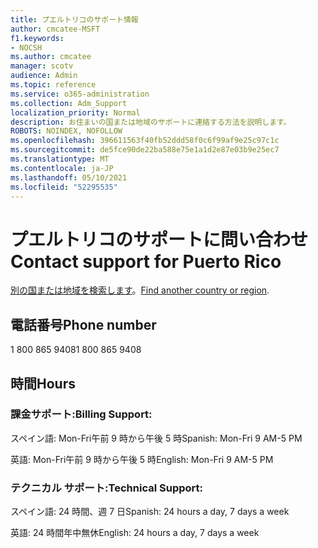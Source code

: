 ```yaml
---
title: プエルトリコのサポート情報
author: cmcatee-MSFT
f1.keywords:
- NOCSH
ms.author: cmcatee
manager: scotv
audience: Admin
ms.topic: reference
ms.service: o365-administration
ms.collection: Adm_Support
localization_priority: Normal
description: お住まいの国または地域のサポートに連絡する方法を説明します。
ROBOTS: NOINDEX, NOFOLLOW
ms.openlocfilehash: 396611563f40fb52ddd58f0c6f99af9e25c97c1c
ms.sourcegitcommit: de5fce90de22ba588e75e1a1d2e87e03b9e25ec7
ms.translationtype: MT
ms.contentlocale: ja-JP
ms.lasthandoff: 05/10/2021
ms.locfileid: "52295535"
---
```

# <a name="contact-support-for-puerto-rico"></a><span data-ttu-id="3b6e3-103">プエルトリコのサポートに問い合わせ</span><span class="sxs-lookup"><span data-stu-id="3b6e3-103">Contact support for Puerto Rico</span></span>

<span data-ttu-id="3b6e3-104">[別の国または地域を検索します](../../business-video/get-help-support.md)。</span><span class="sxs-lookup"><span data-stu-id="3b6e3-104">[Find another country or region](../../business-video/get-help-support.md).</span></span>

## <a name="phone-number"></a><span data-ttu-id="3b6e3-105">電話番号</span><span class="sxs-lookup"><span data-stu-id="3b6e3-105">Phone number</span></span>
<span data-ttu-id="3b6e3-106">1 800 865 9408</span><span class="sxs-lookup"><span data-stu-id="3b6e3-106">1 800 865 9408</span></span>

## <a name="hours"></a><span data-ttu-id="3b6e3-107">時間</span><span class="sxs-lookup"><span data-stu-id="3b6e3-107">Hours</span></span>
### <a name="billing-support"></a><span data-ttu-id="3b6e3-108">課金サポート:</span><span class="sxs-lookup"><span data-stu-id="3b6e3-108">Billing Support:</span></span>

<span data-ttu-id="3b6e3-109">スペイン語: Mon-Fri午前 9 時から午後 5 時</span><span class="sxs-lookup"><span data-stu-id="3b6e3-109">Spanish: Mon-Fri 9 AM-5 PM</span></span>

<span data-ttu-id="3b6e3-110">英語: Mon-Fri午前 9 時から午後 5 時</span><span class="sxs-lookup"><span data-stu-id="3b6e3-110">English: Mon-Fri 9 AM-5 PM</span></span>

### <a name="technical-support"></a><span data-ttu-id="3b6e3-111">テクニカル サポート:</span><span class="sxs-lookup"><span data-stu-id="3b6e3-111">Technical Support:</span></span>

<span data-ttu-id="3b6e3-112">スペイン語: 24 時間、週 7 日</span><span class="sxs-lookup"><span data-stu-id="3b6e3-112">Spanish: 24 hours a day, 7 days a week</span></span>

<span data-ttu-id="3b6e3-113">英語: 24 時間年中無休</span><span class="sxs-lookup"><span data-stu-id="3b6e3-113">English: 24 hours a day, 7 days a week</span></span>
